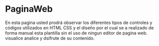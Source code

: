 # PaginaWeb
En esta pagina usted prodrá observar los diferentes tipos de controles y códigos utilizados en HTML CSS y el diseño por el cual se a realizado de forma manual esta plantilla sin el uso de ningun  editor  de pagina web. visualice analice y dsifrute de su contenido.
